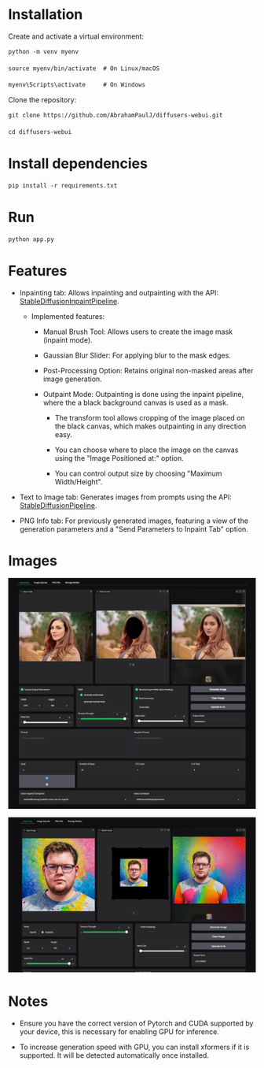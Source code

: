 # Installation

Create and activate a virtual environment:
```markdown
python -m venv myenv

source myenv/bin/activate  # On Linux/macOS

myenv\Scripts\activate     # On Windows
```

Clone the repository:
```markdown
git clone https://github.com/AbrahamPaulJ/diffusers-webui.git

cd diffusers-webui
```

# Install dependencies

```markdown
pip install -r requirements.txt
```

# Run

```markdown
python app.py
```

# Features

- Inpainting tab: Allows inpainting and outpainting with the API:
[StableDiffusionInpaintPipeline](https://huggingface.co/docs/diffusers/en/api/pipelines/stable_diffusion/inpaint).

    - Implemented features:

        - Manual Brush Tool: Allows users to create the image mask (inpaint mode).
        
        - Gaussian Blur Slider: For applying blur to the mask edges.
        
        - Post-Processing Option: Retains original non-masked areas after image generation. 

        - Outpaint Mode: Outpainting is done using the inpaint pipeline, where the a black background canvas is used as a mask.       
              
            - The transform tool allows cropping of the image placed on the black canvas, 
            which makes outpainting in any direction easy.

            - You can choose where to place the image on the canvas using the 
            "Image Positioned at:" option.

            - You can control output size by choosing "Maximum Width/Height".

- Text to Image tab: Generates images from prompts using the API:
[StableDiffusionPipeline](https://huggingface.co/docs/diffusers/en/api/pipelines/stable_diffusion/text2img).

<!-- - Image Upscale tab: Includes ESRGAN upscaling options. -->

- PNG Info tab: For previously generated images, featuring a view of the generation
 parameters and a "Send Parameters to Inpaint Tab" option.

# Images

![Screenshot](images/inpaint.png)

![Screenshot](images/outpaint.png)

# Notes

- Ensure you have the correct version of Pytorch and CUDA supported by your device, this is necessary for enabling GPU for inference.

- To increase generation speed with GPU, you can install xformers if it is supported. It will be detected automatically once installed.
